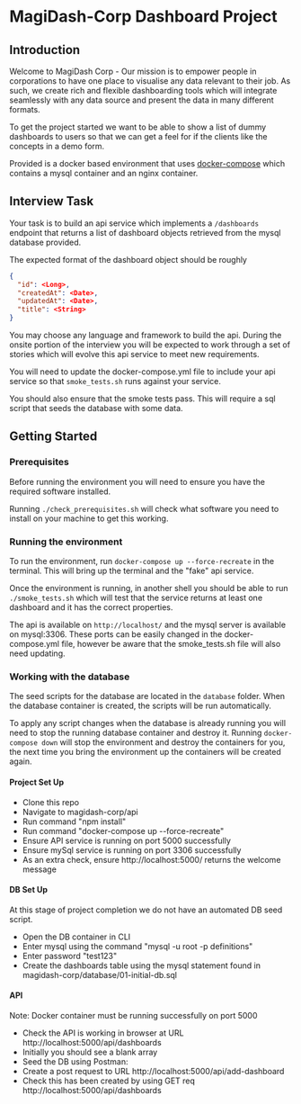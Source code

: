 # MagiDash-Corp Dashboard Project

## Introduction

Welcome to MagiDash Corp - Our mission is to empower people in corporations to have one place to visualise any data relevant to their job. As such, we create rich and flexible dashboarding tools which will integrate seamlessly with any data source and present the data in many different formats.

To get the project started we want to be able to show a list of dummy dashboards to users so that we can get a feel for if the clients like the concepts in a demo form.

Provided is a docker based environment that uses [docker-compose](https://docs.docker.com/compose/) which contains a mysql container and an nginx container.

## Interview Task

Your task is to build an api service which implements a `/dashboards` endpoint that returns a list of dashboard objects retrieved from the mysql database provided.

The expected format of the dashboard object should be roughly

```json
{
  "id": <Long>,
  "createdAt": <Date>,
  "updatedAt": <Date>,
  "title": <String>
}
```

You may choose any language and framework to build the api. During the onsite portion of the interview you will be expected to work through a set of stories which will evolve this api service to meet new requirements.

You will need to update the docker-compose.yml file to include your api service so that `smoke_tests.sh` runs against your service.

You should also ensure that the smoke tests pass. This will require a sql script that seeds the database with some data.

## Getting Started

### Prerequisites

Before running the environment you will need to ensure you have the required software installed.

Running `./check_prerequisites.sh` will check what software you need to install on your machine to get this working.

### Running the environment

To run the environment, run `docker-compose up --force-recreate` in the terminal. This will bring up the terminal and the "fake" api service.

Once the environment is running, in another shell you should be able to run `./smoke_tests.sh` which will test that the service returns at least one dashboard and it has the correct properties.

The api is available on `http://localhost/` and the mysql server is available on mysql:3306. These ports can be easily changed in the docker-compose.yml file, however be aware that the smoke_tests.sh file will also need updating.

### Working with the database

The seed scripts for the database are located in the `database` folder. When the database container is created, the
scripts will be run automatically.

To apply any script changes when the database is already running you will need to stop the running database container
and destroy it. Running `docker-compose down` will stop the environment and destroy the containers for you, the next
time you bring the environment up the containers will be created again.

#### Project Set Up

- Clone this repo
- Navigate to magidash-corp/api
- Run command "npm install"
- Run command "docker-compose up --force-recreate"
- Ensure API service is running on port 5000 successfully
- Ensure mySql service is running on port 3306 successfully
- As an extra check, ensure http://localhost:5000/ returns the welcome message

#### DB Set Up

At this stage of project completion we do not have an automated DB seed script.

- Open the DB container in CLI
- Enter mysql using the command "mysql -u root -p definitions"
- Enter password "test123"
- Create the dashboards table using the mysql statement found in magidash-corp/database/01-initial-db.sql

#### API

Note: Docker container must be running successfully on port 5000

- Check the API is working in browser at URL http://localhost:5000/api/dashboards
- Initially you should see a blank array
- Seed the DB using Postman:
- Create a post request to URL http://localhost:5000/api/add-dashboard
- Check this has been created by using GET req http://localhost:5000/api/dashboards

